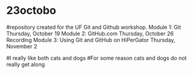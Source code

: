 # 23octobo
#repository created for the UF Git and Github workshop. Module 1: Git  Thursday, October 19   Module 2: GitHub.com Thursday, October 26 Recording   Module 3: Using Git and GitHub on HiPerGator Thursday, November 2

#I really like both cats and dogs 
#For some reason cats and dogs do not really get along 

